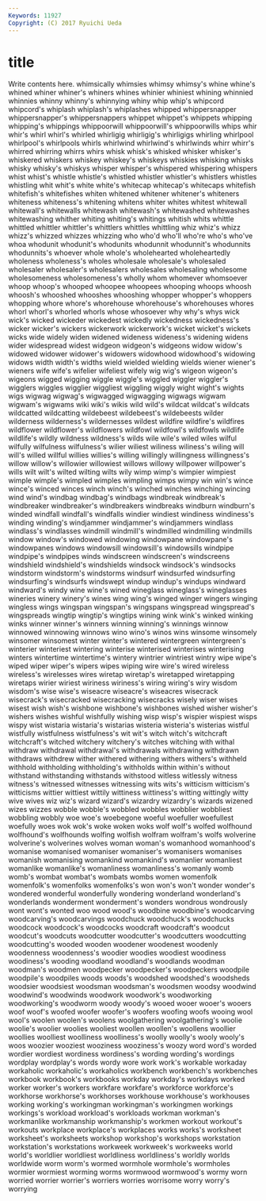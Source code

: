 ```yaml
---
Keywords: 11927 
Copyright: (C) 2017 Ryuichi Ueda
---
```


# title

Write contents here.
whimsically whimsies
whimsy whimsy's whine whine's whined whiner whiner's whiners whines whinier
whiniest whining whinnied whinnies whinny whinny's whinnying whiny whip whip's
whipcord whipcord's whiplash whiplash's whiplashes whipped whippersnapper whippersnapper's whippersnappers whippet
whippet's whippets whipping whipping's whippings whippoorwill whippoorwill's whippoorwills whips whir
whir's whirl whirl's whirled whirligig whirligig's whirligigs whirling whirlpool whirlpool's
whirlpools whirls whirlwind whirlwind's whirlwinds whirr whirr's whirred whirring whirrs
whirs whisk whisk's whisked whisker whisker's whiskered whiskers whiskey whiskey's
whiskeys whiskies whisking whisks whisky whisky's whiskys whisper whisper's whispered
whispering whispers whist whist's whistle whistle's whistled whistler whistler's whistlers
whistles whistling whit whit's white white's whitecap whitecap's whitecaps whitefish
whitefish's whitefishes whiten whitened whitener whitener's whiteners whiteness whiteness's whitening
whitens whiter whites whitest whitewall whitewall's whitewalls whitewash whitewash's whitewashed
whitewashes whitewashing whither whiting whiting's whitings whitish whits whittle whittled
whittler whittler's whittlers whittles whittling whiz whiz's whizz whizz's whizzed
whizzes whizzing who who'd who'll who're who's who've whoa whodunit
whodunit's whodunits whodunnit whodunnit's whodunnits whodunnits's whoever whole whole's wholehearted
wholeheartedly wholeness wholeness's wholes wholesale wholesale's wholesaled wholesaler wholesaler's wholesalers
wholesales wholesaling wholesome wholesomeness wholesomeness's wholly whom whomever whomsoever whoop
whoop's whooped whoopee whoopees whooping whoops whoosh whoosh's whooshed whooshes
whooshing whopper whopper's whoppers whopping whore whore's whorehouse whorehouse's whorehouses
whores whorl whorl's whorled whorls whose whosoever why why's whys
wick wick's wicked wickeder wickedest wickedly wickedness wickedness's wicker wicker's
wickers wickerwork wickerwork's wicket wicket's wickets wicks wide widely widen
widened wideness wideness's widening widens wider widespread widest widgeon widgeon's
widgeons widow widow's widowed widower widower's widowers widowhood widowhood's widowing
widows width width's widths wield wielded wielding wields wiener wiener's
wieners wife wife's wifelier wifeliest wifely wig wig's wigeon wigeon's
wigeons wigged wigging wiggle wiggle's wiggled wiggler wiggler's wigglers wiggles
wigglier wiggliest wiggling wiggly wight wight's wights wigs wigwag wigwag's
wigwagged wigwagging wigwags wigwam wigwam's wigwams wiki wiki's wikis wild
wild's wildcat wildcat's wildcats wildcatted wildcatting wildebeest wildebeest's wildebeests wilder
wilderness wilderness's wildernesses wildest wildfire wildfire's wildfires wildflower wildflower's wildflowers
wildfowl wildfowl's wildfowls wildlife wildlife's wildly wildness wildness's wilds wile
wile's wiled wiles wilful wilfully wilfulness wilfulness's wilier wiliest wiliness
wiliness's wiling will will's willed willful willies willies's willing willingly
willingness willingness's willow willow's willowier willowiest willows willowy willpower willpower's
wills wilt wilt's wilted wilting wilts wily wimp wimp's wimpier
wimpiest wimple wimple's wimpled wimples wimpling wimps wimpy win win's
wince wince's winced winces winch winch's winched winches winching wincing
wind wind's windbag windbag's windbags windbreak windbreak's windbreaker windbreaker's windbreakers
windbreaks windburn windburn's winded windfall windfall's windfalls windier windiest windiness
windiness's winding winding's windjammer windjammer's windjammers windlass windlass's windlasses windmill
windmill's windmilled windmilling windmills window window's windowed windowing windowpane windowpane's
windowpanes windows windowsill windowsill's windowsills windpipe windpipe's windpipes winds windscreen
windscreen's windscreens windshield windshield's windshields windsock windsock's windsocks windstorm windstorm's
windstorms windsurf windsurfed windsurfing windsurfing's windsurfs windswept windup windup's windups
windward windward's windy wine wine's wined wineglass wineglass's wineglasses wineries
winery winery's wines wing wing's winged winger wingers winging wingless
wings wingspan wingspan's wingspans wingspread wingspread's wingspreads wingtip wingtip's wingtips
wining wink wink's winked winking winks winner winner's winners winning
winning's winnings winnow winnowed winnowing winnows wino wino's winos wins
winsome winsomely winsomer winsomest winter winter's wintered wintergreen wintergreen's winterier
winteriest wintering winterise winterised winterises winterising winters wintertime wintertime's wintery
wintrier wintriest wintry wipe wipe's wiped wiper wiper's wipers wipes
wiping wire wire's wired wireless wireless's wirelesses wires wiretap wiretap's
wiretapped wiretapping wiretaps wirier wiriest wiriness wiriness's wiring wiring's wiry
wisdom wisdom's wise wise's wiseacre wiseacre's wiseacres wisecrack wisecrack's wisecracked
wisecracking wisecracks wisely wiser wises wisest wish wish's wishbone wishbone's
wishbones wished wisher wisher's wishers wishes wishful wishfully wishing wisp
wisp's wispier wispiest wisps wispy wist wistaria wistaria's wistarias wisteria
wisteria's wisterias wistful wistfully wistfulness wistfulness's wit wit's witch witch's
witchcraft witchcraft's witched witchery witchery's witches witching with withal withdraw
withdrawal withdrawal's withdrawals withdrawing withdrawn withdraws withdrew wither withered withering
withers withers's withheld withhold withholding withholding's withholds within within's without
withstand withstanding withstands withstood witless witlessly witness witness's witnessed witnesses
witnessing wits wits's witticism witticism's witticisms wittier wittiest wittily wittiness
wittiness's witting wittingly witty wive wives wiz wiz's wizard wizard's
wizardry wizardry's wizards wizened wizes wizzes wobble wobble's wobbled wobbles
wobblier wobbliest wobbling wobbly woe woe's woebegone woeful woefuller woefullest
woefully woes wok wok's woke woken woks wolf wolf's wolfed
wolfhound wolfhound's wolfhounds wolfing wolfish wolfram wolfram's wolfs wolverine wolverine's
wolverines wolves woman woman's womanhood womanhood's womanise womanised womaniser womaniser's
womanisers womanises womanish womanising womankind womankind's womanlier womanliest womanlike womanlike's
womanliness womanliness's womanly womb womb's wombat wombat's wombats wombs women
womenfolk womenfolk's womenfolks womenfolks's won won's won't wonder wonder's wondered
wonderful wonderfully wondering wonderland wonderland's wonderlands wonderment wonderment's wonders wondrous
wondrously wont wont's wonted woo wood wood's woodbine woodbine's woodcarving
woodcarving's woodcarvings woodchuck woodchuck's woodchucks woodcock woodcock's woodcocks woodcraft woodcraft's
woodcut woodcut's woodcuts woodcutter woodcutter's woodcutters woodcutting woodcutting's wooded wooden
woodener woodenest woodenly woodenness woodenness's woodier woodies woodiest woodiness woodiness's
wooding woodland woodland's woodlands woodman woodman's woodmen woodpecker woodpecker's woodpeckers
woodpile woodpile's woodpiles woods woods's woodshed woodshed's woodsheds woodsier woodsiest
woodsman woodsman's woodsmen woodsy woodwind woodwind's woodwinds woodwork woodwork's woodworking
woodworking's woodworm woody woody's wooed wooer wooer's wooers woof woof's
woofed woofer woofer's woofers woofing woofs wooing wool wool's woolen
woolen's woolens woolgathering woolgathering's woolie woolie's woolier woolies wooliest woollen
woollen's woollens woollier woollies woolliest woolliness woolliness's woolly woolly's wooly
wooly's woos woozier wooziest wooziness wooziness's woozy word word's worded
wordier wordiest wordiness wordiness's wording wording's wordings wordplay wordplay's words
wordy wore work work's workable workaday workaholic workaholic's workaholics workbench
workbench's workbenches workbook workbook's workbooks workday workday's workdays worked worker
worker's workers workfare workfare's workforce workforce's workhorse workhorse's workhorses workhouse
workhouse's workhouses working working's workingman workingman's workingmen workings workings's workload
workload's workloads workman workman's workmanlike workmanship workmanship's workmen workout workout's
workouts workplace workplace's workplaces works works's worksheet worksheet's worksheets workshop
workshop's workshops workstation workstation's workstations workweek workweek's workweeks world world's
worldlier worldliest worldliness worldliness's worldly worlds worldwide worm worm's wormed
wormhole wormhole's wormholes wormier wormiest worming worms wormwood wormwood's wormy
worn worried worrier worrier's worriers worries worrisome worry worry's worrying
